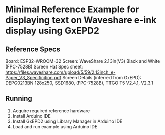 # Minimal Reference Example for displaying text on Waveshare e-ink display using GxEPD2

## Reference Specs
Board: ESP32-WROOM-32
Screen: WaveShare 2.13in(V3) Black and White (FPC-7528B)
Screen Hat Spec sheet: https://files.waveshare.com/upload/5/59/2.13inch_e-Paper_V3_Specificition.pdf
Screen Details (inferred from GxEPD): DEPG0213BN  128x250, SSD1680, (FPC-7528B), TTGO T5 V2.4.1, V2.3.1

## Running
1. Acquire required reference hardware
2. Install Arduino IDE
3. Install GxEPD2 using Library Manager in Arduino IDE
4. Load and run example using Arduino IDE
